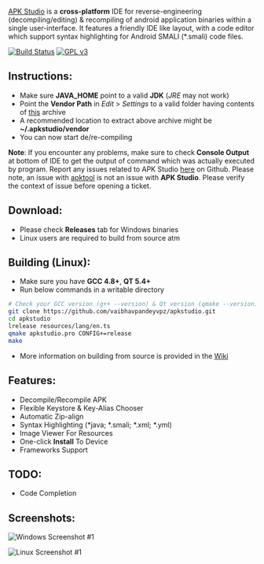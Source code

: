 [APK Studio](https://github.com/vaibhavpandeyvpz/apkstudio) is a **cross-platform** IDE for reverse-engineering (decompiling/editing) & recompiling of android application binaries within a single user-interface. It features a friendly IDE like layout, with a code editor which support syntax highlighting for Android SMALI (*.smali) code files.

[![Build Status](https://img.shields.io/travis/vaibhavpandeyvpz/apkstudio.svg?style=flat-square)](https://travis-ci.org/vaibhavpandeyvpz/apkstudio) [![GPL v3](https://img.shields.io/github/license/vaibhavpandeyvpz/apkstudio.svg?style=flat-square)](https://github.com/vaibhavpandeyvpz/apkstudio/blob/master/LICENSE.md)

Instructions:
--------
- Make sure **JAVA_HOME** point to a valid **JDK** (*JRE* may not work)
- Point the **Vendor Path** in *Edit* > *Settings* to a valid folder having contents of [this](https://raw.githubusercontent.com/vaibhavpandeyvpz/apkstudio/master/external/vendor.zip) archive
- A recommended location to extract above archive might be **~/.apkstudio/vendor**
- You can now start de/re-compiling

**Note**: If you encounter any problems, make sure to check **Console Output** at bottom of IDE to get the output of command which was actually executed by program. Report any issues related to APK Studio [here](https://github.com/vaibhavpandeyvpz/apkstudio/issues) on Github. Please note, an issue with [apktool](http://ibotpeaches.github.io/Apktool/) is not an issue with **APK Studio**. Please verify the context of issue before opening a ticket.

Download:
--------
-   Please check **Releases** tab for Windows binaries
-   Linux users are required to build from source atm

Building (Linux):
--------
- Make sure you have **GCC 4.8+**, **QT 5.4+**
- Run below commands in a writable directory
```bash
# Check your GCC version (g++ --version) & Qt version (qmake --version) to match with above
git clone https://github.com/vaibhavpandeyvpz/apkstudio.git
cd apkstudio
lrelease resources/lang/en.ts
qmake apkstudio.pro CONFIG+=release
make
```
- More information on building from source is provided in the [Wiki](https://github.com/vaibhavpandeyvpz/apkstudio/wiki)

Features:
---------------------------------
- Decompile/Recompile APK
- Flexible Keystore & Key-Alias Chooser
- Automatic Zip-align
- Syntax Highlighting (*java; *.smali; *.xml; *.yml)
- Image Viewer For Resources
- One-click **Install** To Device
- Frameworks Support

TODO:
-------------
- Code Completion

Screenshots:
-------------
![Windows Screenshot #1](https://raw.githubusercontent.com/vaibhavpandeyvpz/apkstudio/master/external/screenshots/windows-1.png "Windows Screenshot #1")

![Linux Screenshot #1](https://raw.githubusercontent.com/vaibhavpandeyvpz/apkstudio/master/external/screenshots/linux-1.png "Linux Screenshot #1")
